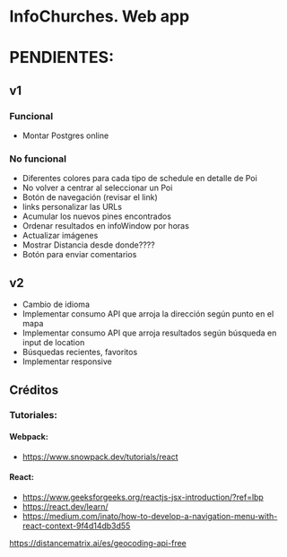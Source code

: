 # InfoChurches. Web app


# PENDIENTES:

## v1

### Funcional
- Montar Postgres online

### No funcional
- Diferentes colores para cada tipo de schedule en detalle de Poi
- No volver a centrar al seleccionar un Poi
- Botón de navegación (revisar el link)
- links personalizar las URLs
- Acumular los nuevos pines encontrados
- Ordenar resultados en infoWindow por horas
- Actualizar imágenes
- Mostrar Distancia desde donde????
- Botón para enviar comentarios

## v2
- Cambio de idioma
- Implementar consumo API que arroja la dirección según punto en el mapa
- Implementar consumo API que arroja resultados según búsqueda en input de location
- Búsquedas recientes, favoritos
- Implementar responsive






## Créditos

### Tutoriales:

#### Webpack:
- https://www.snowpack.dev/tutorials/react

#### React:
- https://www.geeksforgeeks.org/reactjs-jsx-introduction/?ref=lbp
- https://react.dev/learn/
- https://medium.com/inato/how-to-develop-a-navigation-menu-with-react-context-9f4d14db3d55

https://distancematrix.ai/es/geocoding-api-free